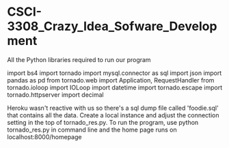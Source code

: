 # CSCI-3308_Crazy_Idea_Sofware_Development
All the Python libraries required to run our program

  import bs4
  import tornado
  import mysql.connector as sql
  import json
  import pandas as pd
  from tornado.web import Application, RequestHandler
  from tornado.ioloop import IOLoop
  import datetime
  import tornado.escape
  import tornado.httpserver
  import decimal



Heroku wasn't reactive with us so there's a sql dump file called 'foodie.sql' that contains all the data. Create a local instance and adjust the connection setting in the top of tornado_res.py.
To run the program, use python tornado_res.py in command line and the home page runs on localhost:8000/homepage
